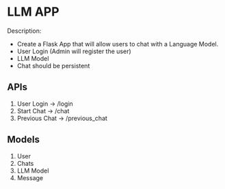 # LLM APP

Description: 
 - Create a Flask App that will allow users to chat with a Language Model.
 - User Login (Admin will register the user)
 - LLM Model
 - Chat should be persistent

APIs
-----

1. User Login -> /login
2. Start Chat -> /chat
3. Previous Chat -> /previous_chat


Models
------

1. User
2. Chats
3. LLM Model
4. Message